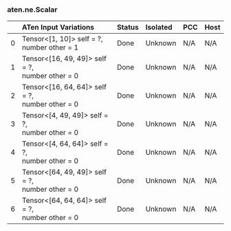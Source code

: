 ### aten.ne.Scalar
|    | ATen Input Variations                              | Status   | Isolated   | PCC   | Host   |
|---:|:---------------------------------------------------|:---------|:-----------|:------|:-------|
|  0 | Tensor<[1, 10]> self = ?,<br>number other = 1      | Done     | Unknown    | N/A   | N/A    |
|  1 | Tensor<[16, 49, 49]> self = ?,<br>number other = 0 | Done     | Unknown    | N/A   | N/A    |
|  2 | Tensor<[16, 64, 64]> self = ?,<br>number other = 0 | Done     | Unknown    | N/A   | N/A    |
|  3 | Tensor<[4, 49, 49]> self = ?,<br>number other = 0  | Done     | Unknown    | N/A   | N/A    |
|  4 | Tensor<[4, 64, 64]> self = ?,<br>number other = 0  | Done     | Unknown    | N/A   | N/A    |
|  5 | Tensor<[64, 49, 49]> self = ?,<br>number other = 0 | Done     | Unknown    | N/A   | N/A    |
|  6 | Tensor<[64, 64, 64]> self = ?,<br>number other = 0 | Done     | Unknown    | N/A   | N/A    |

